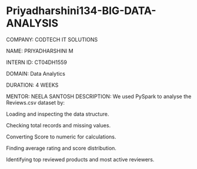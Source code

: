 # Priyadharshini134-BIG-DATA-ANALYSIS
COMPANY: CODTECH IT SOLUTIONS

NAME: PRIYADHARSHINI M

INTERN ID: CT04DH1559

DOMAIN: Data Analytics

DURATION: 4 WEEKS

MENTOR: NEELA SANTOSH
DESCRIPTION:
We used PySpark to analyse the Reviews.csv dataset by:

Loading and inspecting the data structure.

Checking total records and missing values.

Converting Score to numeric for calculations.

Finding average rating and score distribution.

Identifying top reviewed products and most active reviewers.
